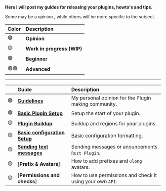 **Here i will post my guides for releasing your plugins, howto's and tips.**

Some may be a opinion , while others will be more specific to the subject.

| Color | Description |
| :--- | :--- |
| 🟣 | **Opinion** |
| 🟡 | **Work in progress (WIP)** |
| 🟢 | **Beginner** |
| 🟢🟢 | **Advanced** |

---
| | Guide | Description |
| :--- | :--- | :--- |
| :purple_circle: | [**Guidelines**](https://github.com/KrunghCrow/Plugin-Guidelines/blob/main/Guidelines.md) |  My personal opinion for the Plugin making community.|
| 🟢 | [**Basic Plugin Setup**](https://github.com/KrunghCrow/Plugin-Guidelines/blob/main/BasicPluginSetup.md) | Setup the start of your plugin. |
| :yellow_circle: | [**Plugin Buildup**](https://github.com/KrunghCrow/Plugin-Guidelines/blob/main/Plugin%20Buildup.md) | Buildup and regions for your plugins. |
| :yellow_circle: | [**Basic configuration Setup**](https://github.com/KrunghCrow/Plugin-Guidelines/blob/main/Basic%20configuration%20Setup.md)| Basic configuration formatting. |
| :yellow_circle: | [**Sending text messages**](https://github.com/KrunghCrow/Plugin-Guidelines/blob/main/Sending%20text%20messages.md)| Sending messages or anouncements `Rust Plugin`. |
| :yellow_circle: | [**Prefix & Avatars**] | How to add prefixes and `ulong` avatars. |
| :yellow_circle: | [**Permissions and checks**] | How to use permissions and check it using your own `API`. |

